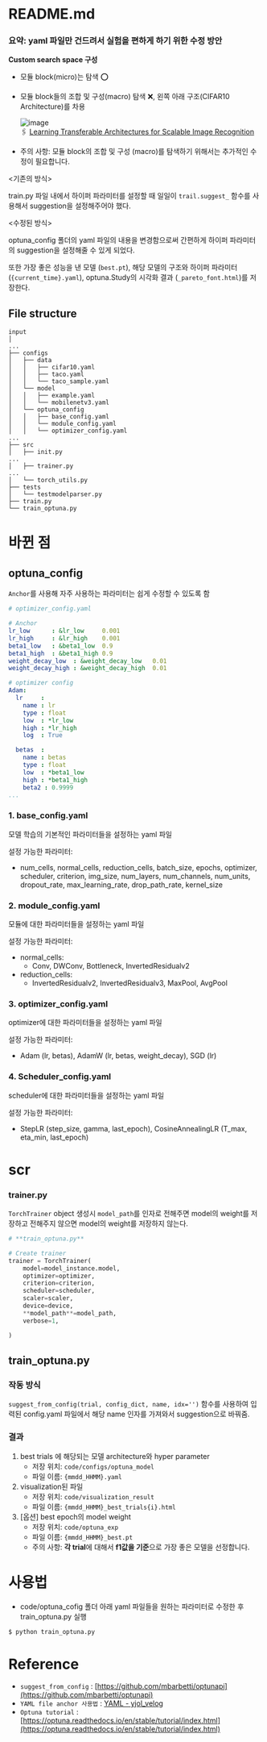# README.md

### 요약: yaml 파일만 건드려서 실험을 편하게 하기 위한 수정 방안

**Custom search space 구성**

- 모듈 block(micro)는 탐색 ⭕
- 모듈 block들의 조합 및 구성(macro) 탐색 ❌, 왼쪽 아래 구조(CIFAR10 Architecture)를 차용

    ![image](https://user-images.githubusercontent.com/71882533/120309048-babff480-c30f-11eb-98ec-847879388967.png)
    <br/>🖇️ [Learning Transferable Architectures for Scalable Image Recognition](https://arxiv.org/abs/1707.07012)

- 주의 사항: 모듈 block의 조합 및 구성 (macro)를 탐색하기 위해서는 추가적인 수정이 필요합니다.

<기존의 방식>

train.py 파일 내에서 하이퍼 파라미터를 설정할 때 일일이 `trail.suggest_` 함수를 사용해서 suggestion을 설정해주어야 했다.

<수정된 방식>

optuna_config 폴더의 yaml 파일의 내용을 변경함으로써 간편하게 하이퍼 파라미터의 suggestion을 설정해줄 수 있게 되었다.

또한 가장 좋은 성능을 낸 모델 (`best.pt`), 해당 모델의 구조와 하이퍼 파라미터 (`{current_time}.yaml`), optuna.Study의 시각화 결과 (`_pareto_font.html`)를 저장한다.

## File structure

```
input
│
...
├── configs
│   ├── data
│   │   ├── cifar10.yaml
│   │   ├── taco.yaml
│   │   └── taco_sample.yaml
│   └── model
│   │   ├── example.yaml
│   │   └── mobilenetv3.yaml
│   └── optuna_config
│   │   ├── base_config.yaml
│   │   └── module_config.yaml
│   │   └── optimizer_config.yaml
...
├── src
│   ├── init.py
...
│   ├── trainer.py
...
│   └── torch_utils.py
├── tests
│   └── testmodelparser.py
├── train.py
└── train_optuna.py

```

# 바뀐 점

## optuna_config

`Anchor`를 사용해 자주 사용하는 파라미터는 쉽게 수정할 수 있도록 함

```yaml
# optimizer_config.yaml

# Anchor
lr_low      : &lr_low     0.001
lr_high     : &lr_high    0.001
beta1_low   : &beta1_low  0.9
beta1_high  : &beta1_high 0.9
weight_decay_low  : &weight_decay_low   0.01
weight_decay_high : &weight_decay_high  0.01

# optimizer config
Adam:
  lr     :
    name : lr
    type : float
    low  : *lr_low
    high : *lr_high
    log  : True

  betas  :
    name : betas
    type : float
    low  : *beta1_low
    high : *beta1_high
    beta2 : 0.9999
...
```

### 1. base_config.yaml

모델 학습의 기본적인 파라미터들을 설정하는 yaml 파일

설정 가능한 파라미터:

- num_cells, normal_cells, reduction_cells, batch_size, epochs, optimizer, scheduler, criterion, img_size, num_layers, num_channels, num_units, dropout_rate, max_learning_rate, drop_path_rate, kernel_size

### 2. module_config.yaml

모듈에 대한 파라미터들을 설정하는 yaml 파일

설정 가능한 파라미터:

- normal_cells:
    - Conv, DWConv, Bottleneck, InvertedResidualv2
- reduction_cells:
    - InvertedResidualv2, InvertedResidualv3, MaxPool, AvgPool

### 3. optimizer_config.yaml

optimizer에 대한 파라미터들을 설정하는 yaml 파일

설정 가능한 파라미터:

- Adam (lr, betas), AdamW (lr, betas, weight_decay), SGD (lr)

### 4. Scheduler_config.yaml

scheduler에 대한 파라미터들을 설정하는 yaml 파일

설정 가능한 파라미터:

- StepLR (step_size, gamma, last_epoch), 
CosineAnnealingLR (T_max, eta_min, last_epoch)

# scr

### trainer.py

`TorchTrainer` object 생성시 `model_path`를 인자로 전해주면 model의 weight를 저장하고 전해주지 않으면 model의 weight를 저장하지 않는다.

```python
# **train_optuna.py**

# Create trainer
trainer = TorchTrainer(
    model=model_instance.model,
    optimizer=optimizer,
    criterion=criterion,
    scheduler=scheduler,
    scaler=scaler,
    device=device,
    **model_path**=model_path,
    verbose=1,

)
```

## train_optuna.py

### 작동 방식

`suggest_from_config(trial, config_dict, name, idx='')` 함수를 사용하여 입력된 config.yaml 파일에서 해당 name 인자를 가져와서 suggestion으로 바꿔줌.

### 결과

1. best trials 에 해당되는 모델 architecture와 hyper parameter 
    - 저장 위치: `code/configs/optuna_model`
    - 파일 이름: `{mmdd_HHMM}.yaml`
2. visualization된 파일
    - 저장 위치: `code/visualization_result`
    - 파일 이름: `{mmdd_HHMM}_best_trials{i}.html`
3. [옵션] best epoch의 model weight
    - 저장 위치: `code/optuna_exp`
    - 파일 이름: `{mmdd_HHMM}_best.pt`
    - 주의 사항: **각 trial**에 대해서 **f1값을 기준**으로 가장 좋은 모델을 선정합니다.

# 사용법

- code/optuna_cofig 폴더 아래 yaml 파일들을 원하는 파라미터로 수정한 후 train_optuna.py 실행

```bash
$ python train_optuna.py
```

# Reference

- `suggest_from_config` : [https://github.com/mbarbetti/optunapi](https://github.com/mbarbetti/optunapi)
- `YAML file anchor 사용법` : [YAML - yjol_velog](https://velog.io/@yjok/YAML#:~:text=%EC%95%B5%EC%BB%A4%EB%8A%94%20%26%20%EB%A1%9C%20%EC%8B%9C%EC%9E%91%ED%95%98%EB%8A%94,%EC%9D%84%20%EC%B0%B8%EC%A1%B0%ED%95%A0%20%EC%88%98%20%EC%9E%88%EB%8B%A4)
- `Optuna tutorial` : [https://optuna.readthedocs.io/en/stable/tutorial/index.html](https://optuna.readthedocs.io/en/stable/tutorial/index.html)

